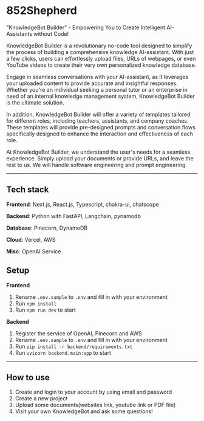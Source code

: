# 852Shepherd

"KnowledgeBot Builder" - Empowering You to Create Intelligent AI-Assistants without Code!

KnowledgeBot Builder is a revolutionary no-code tool designed to simplify the process of building a comprehensive knowledge AI-assistant. With just a few clicks, users can effortlessly upload files, URLs of webpages, or even YouTube videos to create their very own personalized knowledge database.

Engage in seamless conversations with your AI-assistant, as it leverages your uploaded content to provide accurate and insightful responses. Whether you're an individual seeking a personal tutor or an enterprise in need of an internal knowledge management system, KnowledgeBot Builder is the ultimate solution.

In addition, KnowledgeBot Builder will offer a variety of templates tailored for different roles, including teachers, assistants, and company coaches. These templates will provide pre-designed prompts and conversation flows specifically designed to enhance the interaction and effectiveness of each role.

At KnowledgeBot Builder, we understand the user's needs for a seamless experience. Simply upload your documents or provide URLs, and leave the rest to us. We will handle software engineering and prompt engineering.

---

## Tech stack

**Frontend**: Next.js, React.js, Typescript, chakra-ui, chatscope

**Backend**: Python with FastAPI, Langchain, pynamodb

**Database**: Pinecorn, DynamoDB

**Cloud**: Vercel, AWS

**Misc**: OpenAI Service

## Setup

**Frontend**

1. Rename `.env.sample` to `.env` and fill in with your environment
2. Run `npm install`
3. Run `npm run dev` to start

**Backend**

1. Register the service of OpenAI, Pinecorn and AWS
2. Rename `.env.sample` to `.env` and fill in with your environment
3. Run `pip install -r backend/requirements.txt`
4. Run `uvicorn backend.main:app` to start

---

## How to use

1. Create and login to your account by using email and password
2. Create a new project
3. Upload some documents(websites link, youtube link or PDF file)
4. Visit your own KnowledgeBot and ask some questions!